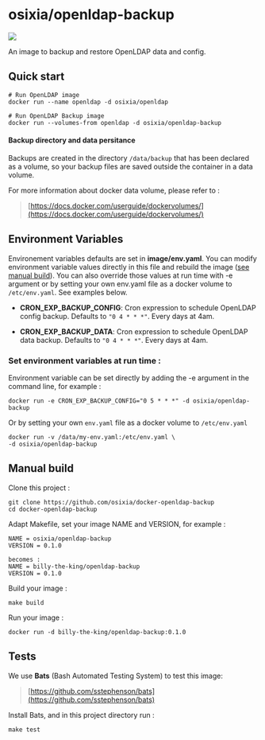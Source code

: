 # osixia/openldap-backup

[![](https://badge.imagelayers.io/osixia/openldap-backup:latest.svg)](https://imagelayers.io/?images=osixia/openldap-backup:latest 'Get your own badge on imagelayers.io')

An image to backup and restore OpenLDAP data and config.

## Quick start

    # Run OpenLDAP image
    docker run --name openldap -d osixia/openldap

    # Run OpenLDAP Backup image
    docker run --volumes-from openldap -d osixia/openldap-backup

#### Backup directory and data persitance

Backups are created in the directory `/data/backup` that has been declared as a volume, so your backup files are saved outside the container in a data volume.

For more information about docker data volume, please refer to :

> [https://docs.docker.com/userguide/dockervolumes/](https://docs.docker.com/userguide/dockervolumes/)

## Environment Variables

Environement variables defaults are set in **image/env.yaml**. You can modify environment variable values directly in this file and rebuild the image ([see manual build](#manual-build)). You can also override those values at run time with -e argument or by setting your own env.yaml file as a docker volume to `/etc/env.yaml`. See examples below.

- **CRON_EXP_BACKUP_CONFIG**: Cron expression to schedule OpenLDAP config backup. Defaults to `"0 4 * * *"`. Every days at 4am.

- **CRON_EXP_BACKUP_DATA**: Cron expression to schedule OpenLDAP data backup. Defaults to `"0 4 * * *"`. Every days at 4am.

### Set environment variables at run time :

Environment variable can be set directly by adding the -e argument in the command line, for example :

	docker run -e CRON_EXP_BACKUP_CONFIG="0 5 * * *" -d osixia/openldap-backup

Or by setting your own `env.yaml` file as a docker volume to `/etc/env.yaml`

	docker run -v /data/my-env.yaml:/etc/env.yaml \
	-d osixia/openldap-backup

## Manual build

Clone this project :

	git clone https://github.com/osixia/docker-openldap-backup
	cd docker-openldap-backup

Adapt Makefile, set your image NAME and VERSION, for example :

	NAME = osixia/openldap-backup
	VERSION = 0.1.0

	becomes :
	NAME = billy-the-king/openldap-backup
	VERSION = 0.1.0

Build your image :

	make build

Run your image :

	docker run -d billy-the-king/openldap-backup:0.1.0

## Tests

We use **Bats** (Bash Automated Testing System) to test this image:

> [https://github.com/sstephenson/bats](https://github.com/sstephenson/bats)

Install Bats, and in this project directory run :

	make test
